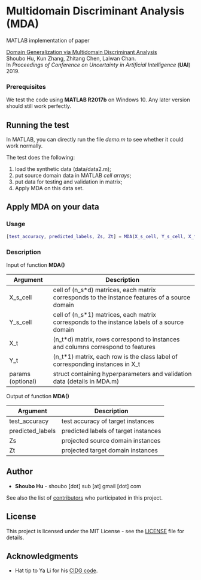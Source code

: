 # Multidomain Discriminant Analysis (MDA)

MATLAB implementation of paper

[Domain Generalization via Multidomain Discriminant Analysis](http://papers.nips.cc/paper/7767-causal-inference-and-mechanism-clustering-of-a-mixture-of-additive-noise-models)  
Shoubo Hu, Kun Zhang, Zhitang Chen, Laiwan Chan.  
In *Proceedings of Conference on Uncertainty in Artificial Intelligence* (**UAI**) 2019.

### Prerequisites

We test the code using **MATLAB R2017b** on Windows 10. Any later version should still work perfectly.

## Running the test

In MATLAB, you can directly run the file *demo.m* to see whether it could work normally.

The test does the following:

1. load the synthetic data (data/data2.m);
1. put source domain data in MATLAB *cell arrays*;
1. put data for testing and validation in matrix;
1. Apply MDA on this data set.


## Apply **MDA** on your data

### Usage

```Matlab
[test_accuracy, predicted_labels, Zs, Zt] = MDA(X_s_cell, Y_s_cell, X_t, Y_t, params)
```

### Description

Input of function **MDA()**

| Argument  | Description  |
|---|---|
|X_s_cell | cell of (n_s*d) matrices, each matrix corresponds to the instance features of a source domain|
|Y_s_cell | cell of (n_s*1) matrices, each matrix corresponds to the instance labels of a source domain |
|X_t |(n_t*d) matrix, rows correspond to instances and columns correspond to features |
|Y_t|(n_t*1) matrix, each row is the class label of corresponding instances in X_t |
|params (optional)|struct containing hyperparameters and validation data (details in MDA.m)|

Output of function **MDA()**

| Argument  | Description  |
|---|---|
|test_accuracy | test accuracy of target instances |
|predicted_labels|predicted labels of target instances|
|Zs|projected source domain instances|
|Zt|projected target domain instances|

## Author

* **Shoubo Hu** - shoubo [dot] sub [at] gmail [dot] com

See also the list of [contributors](https://github.com/amber0309/Multidomain-Discriminant-Analysis/graphs/contributors) who participated in this project.

## License

This project is licensed under the MIT License - see the [LICENSE](LICENSE) file for details.

## Acknowledgments

* Hat tip to Ya Li for his [CIDG code](https://mingming-gong.github.io/papers/CIDG.zip).
